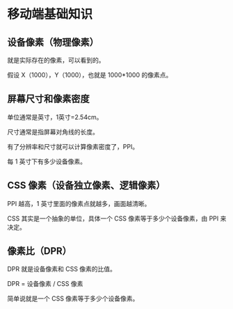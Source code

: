 # 移动端基础知识

## 设备像素（物理像素）

就是实际存在的像素，可以看到的。

假设 X（1000），Y（1000），也就是 1000*1000 的像素点。


## 屏幕尺寸和像素密度

单位通常是英寸，1英寸=2.54cm。

尺寸通常是指屏幕对角线的长度。

有了分辨率和尺寸就可以计算像素密度了，PPI。

每 1 英寸下有多少设备像素。

## CSS 像素（设备独立像素、逻辑像素）

PPI 越高，1 英寸里面的像素点就越多，画面越清晰。

CSS 其实是一个抽象的单位，具体一个 CSS 像素等于多少个设备像素，由 PPI 来决定。

## 像素比（DPR）

DPR 就是设备像素和 CSS 像素的比值。

DPR = 设备像素 / CSS 像素

简单说就是一个 CSS 像素等于多少个设备像素。
